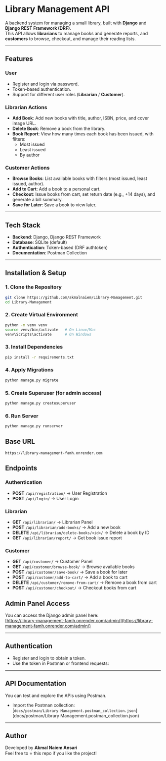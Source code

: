 # Library Management API

A backend system for managing a small library, built with **Django** and **Django REST Framework (DRF)**.  
This API allows **librarians** to manage books and generate reports, and **customers** to browse, checkout, and manage their reading lists.

---

## Features

###  User
- Register and login via password.  
- Token-based authentication.  
- Support for different user roles (**Librarian** / **Customer**).

###  Librarian Actions
- **Add Book**: Add new books with title, author, ISBN, price, and cover image URL.  
- **Delete Book**: Remove a book from the library.  
- **Book Report**: View how many times each book has been issued, with filters:  
  - Most issued  
  - Least issued  
  - By author  

###  Customer Actions
- **Browse Books**: List available books with filters (most issued, least issued, author).  
- **Add to Cart**: Add a book to a personal cart.  
- **Checkout**: Issue books from cart, set return date (e.g., +14 days), and generate a bill summary.  
- **Save for Later**: Save a book to view later.  

---

##  Tech Stack
- **Backend**: Django, Django REST Framework  
- **Database**: SQLite (default) 
- **Authentication**: Token-based (DRF authtoken)  
- **Documentation**: Postman Collection  

---

##  Installation & Setup

### 1. Clone the Repository
```bash
git clone https://github.com/akmalnaiem/Library-Management.git
cd Library-Management
```

### 2. Create Virtual Environment
```bash
python -m venv venv
source venv/bin/activate   # On Linux/Mac
venv\Scripts\activate      # On Windows
```

### 3. Install Dependencies
```bash
pip install -r requirements.txt
```

### 4. Apply Migrations
```bash
python manage.py migrate
```

### 5. Create Superuser (for admin access)
```bash
python manage.py createsuperuser
```

### 6. Run Server
```bash
python manage.py runserver
```

## Base URL 
 `https://library-management-famh.onrender.com`


## Endpoints

### Authentication
- **POST** `/api/registration/` → User Registration  
- **POST** `/api/login/` → User Login  

### Librarian
- **GET** `/api/librarian/` → Librarian Panel   
- **POST** `/api/librarian/add-books/` → Add a new book  
- **DELETE** `/api/librarian/delete-books/<id>/` → Delete a book by ID  
- **GET** `/api/librarian/report/` → Get book issue report  

### Customer 
- **GET** `/api/customer/` → Customer Panel
- **GET** `/api/customer/browse-book/` → Browse available books  
- **POST** `/api/customer/save-book/` → Save a book for later  
- **POST** `/api/customer/add-to-cart/` → Add a book to cart  
- **DELETE** `/api/customer/remove-from-cart/` → Remove a book from cart  
- **POST** `/api/customer/checkout/` → Checkout books from cart  



## Admin Panel Access

You can access the Django admin panel here:  
 [https://library-management-famh.onrender.com/admin/](https://library-management-famh.onrender.com/admin/)


---

##  Authentication
- Register and login to obtain a token.  
- Use the token in Postman or frontend requests:  
---

##  API Documentation

You can test and explore the APIs using Postman.  

- Import the Postman collection:  
  [`docs/postman/Library Management.postman_collection.json`](docs/postman/Library Management.postman_collection.json)

---

##  Author
Developed by **Akmal Naiem Ansari**  
Feel free to ⭐ this repo if you like the project!  
